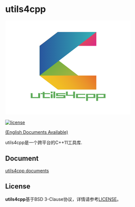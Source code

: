 # utils4cpp

![avatar](./doc/logo/utils4cpp.png)

[![license](https://img.shields.io/badge/license-BSD%203--Clause-blue)](LICENSE)

[(English Documents Available)](README_en.md)

utils4cpp是一个跨平台的C++11工具库.

## Document

[utils4cpp documents](https://www.utils4cpp.com/doc/html/index.html)

## License

**utils4cpp**基于BSD 3-Clause协议，详情请参考[LICENSE](LICENSE)。
